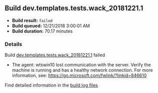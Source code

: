 ## Build dev.templates.tests.wack_20181221.1
- **Build result:** `failed`
- **Build queued:** 12/21/2018 3:00:01 AM
- **Build duration:** 70.17 minutes
### Details
Build [dev.templates.tests.wack_20181221.1](https://winappstudio.visualstudio.com/web/build.aspx?pcguid=a4ef43be-68ce-4195-a619-079b4d9834c2&builduri=vstfs%3a%2f%2f%2fBuild%2fBuild%2f26797) failed

+ The agent: wtswin10 lost communication with the server. Verify the machine is running and has a healthy network connection. For more information, see: https://go.microsoft.com/fwlink/?linkid=846610

Find detailed information in the [build log files](https://uwpctdiags.blob.core.windows.net/buildlogs/dev.templates.tests.wack_20181221.1_logs.zip)
